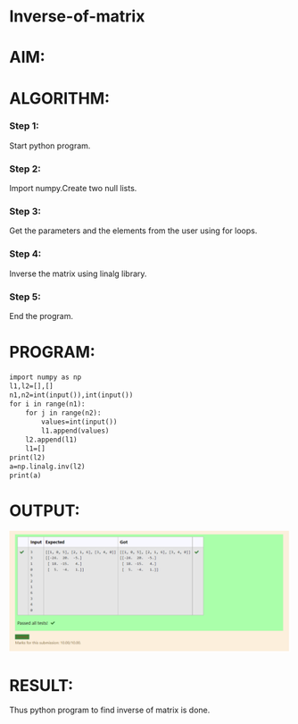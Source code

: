 # Inverse-of-matrix

# AIM:

# ALGORITHM:
### Step 1:
Start python program.
### Step 2:
Import numpy.Create two null lists.
### Step 3:
Get the parameters and the elements from the user using for loops.
### Step 4:
Inverse the matrix using linalg library.
### Step 5:
End the program.
# PROGRAM:
~~~
import numpy as np
l1,l2=[],[]
n1,n2=int(input()),int(input())
for i in range(n1):
    for j in range(n2):
        values=int(input())
        l1.append(values)
    l2.append(l1)
    l1=[]
print(l2)
a=np.linalg.inv(l2)
print(a)
~~~

# OUTPUT:
![output](INVERSE.png)
# RESULT:
Thus python program to find inverse of matrix is done.

